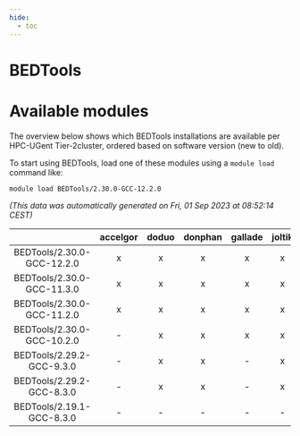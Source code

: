 ```yaml
---
hide:
  - toc
---
```


BEDTools
========

# Available modules


The overview below shows which BEDTools installations are available per HPC-UGent Tier-2cluster, ordered based on software version (new to old).

To start using BEDTools, load one of these modules using a `module load` command like:

```shell
module load BEDTools/2.30.0-GCC-12.2.0
```

*(This data was automatically generated on Fri, 01 Sep 2023 at 08:52:14 CEST)*  

| |accelgor|doduo|donphan|gallade|joltik|skitty|swalot|victini|
| :---: | :---: | :---: | :---: | :---: | :---: | :---: | :---: | :---: |
|BEDTools/2.30.0-GCC-12.2.0|x|x|x|x|x|x|x|x|
|BEDTools/2.30.0-GCC-11.3.0|x|x|x|x|x|x|x|x|
|BEDTools/2.30.0-GCC-11.2.0|x|x|x|x|x|x|x|x|
|BEDTools/2.30.0-GCC-10.2.0|-|x|x|x|x|x|x|x|
|BEDTools/2.29.2-GCC-9.3.0|-|x|x|-|x|x|x|x|
|BEDTools/2.29.2-GCC-8.3.0|-|x|x|-|x|x|x|x|
|BEDTools/2.19.1-GCC-8.3.0|-|-|-|-|-|x|-|x|
